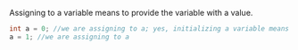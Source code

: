  Assigning to a variable means to provide the variable with a value.

```csharp
int a = 0; //we are assigning to a; yes, initializing a variable means you assign it a value, so they do overlap!
a = 1; //we are assigning to a
```


